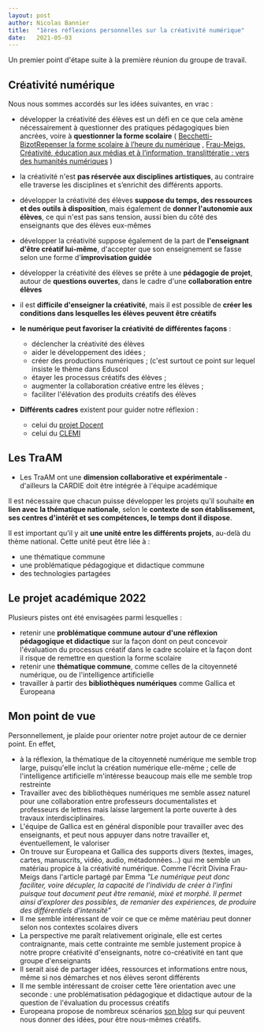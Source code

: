 ```yaml
---
layout: post
author: Nicolas Bannier
title:  "1ères réflexions personnelles sur la créativité numérique"
date:   2021-05-03
---
```


Un premier point d'étape suite à la première réunion du groupe de travail.

## Créativité numérique

Nous nous sommes accordés sur les idées suivantes, en vrac :

- développer la créativité des élèves est un défi en ce que cela amène nécessairement à questionner des pratiques pédagogiques bien ancrées, voire à **questionner la forme scolaire** ( [Becchetti-BizotRepenser la forme scolaire à l’heure du numérique](https://www.education.gouv.fr/media/10535/download)  , [Frau-Meigs, Créativité, éducation aux médias et à l’information, translittératie : vers des humanités numériques](https://journals.openedition.org/quaderni/1482) )
- la créativité n'est **pas réservée aux disciplines artistiques**, au contraire elle traverse les disciplines et s’enrichit des différents apports.
- développer la créativité des élèves **suppose du temps, des ressources et des outils à disposition**, mais également de **donner l'autonomie aux élèves**, ce qui n'est pas sans tension, aussi bien du côté des enseignants que des élèves eux-mêmes
- développer la créativité suppose également de la part de **l'enseignant d'être créatif lui-même**, d'accepter que son enseignement se fasse selon une forme d'**improvisation guidée**
- développer la créativité des élèves se prête à une **pédagogie de projet**, autour de **questions ouvertes**, dans le cadre d'une **collaboration entre élèves**
- il est **difficile d'enseigner la créativité**, mais il est possible de **créer les conditions dans lesquelles les élèves peuvent être créatifs**
- **le numérique peut favoriser la créativité de différentes façons** :
  - déclencher la créativité des élèves
  - aider le développement des idées ;
  - créer des productions numériques ;  (c'est surtout ce point sur lequel insiste le thème dans Eduscol
  - étayer les processus créatifs des élèves ;
  - augmenter la collaboration créative entre les élèves ;
  - faciliter l'élévation des produits créatifs des élèves

- **Différents cadres** existent pour guider notre réflexion :
  - celui du [projet Docent](https://docent-project.eu/sites/default/files/2019-10/DoCENT%20O1%20summary%20-%20EN.pdf)
  - celui du [CLEMI](https://www.clemi.fr/fileadmin/yag/formation/Referentiel_CLEMI_2020.pdf)

## Les TraAM

- Les TraAM ont une **dimension collaborative et expérimentale** - d'ailleurs la CARDIE doit être intégrée à l'équipe académique

Il est nécessaire que chacun puisse développer les projets qu'il souhaite **en lien avec la thématique nationale**, selon le **contexte de son établissement, ses centres d'intérêt et ses compétences, le temps dont il dispose**.

Il est important qu'il y ait **une unité entre les différents projets**, au-delà du thème national. Cette unité peut être liée à :
  - une thématique commune
  - une problématique pédagogique et didactique commune
  - des technologies partagées

## Le projet académique 2022

Plusieurs pistes ont été envisagées parmi lesquelles :

- retenir une **problématique commune autour d'une réflexion pédagogique et didactique** sur la façon dont on peut concevoir l'évaluation du processus créatif dans le cadre scolaire et la façon dont il risque de remettre en question la forme scolaire
- retenir une **thématique commune**, comme celles de la citoyenneté numérique, ou de l'intelligence artificielle
- travailler à partir des **bibliothèques numériques** comme Gallica et Europeana

## Mon point de vue

Personnellement, je plaide pour orienter notre projet autour de ce dernier point. En effet,

- à la réflexion, la thématique de la citoyenneté numérique me semble trop large, puisqu'elle inclut la création numérique elle-même ; celle de l'intelligence artificielle m'intéresse beaucoup mais elle me semble trop restreinte
- Travailler avec des bibliothèques numériques me semble assez naturel pour une collaboration entre professeurs documentalistes et professeurs de lettres mais laisse largement la porte ouverte à des travaux interdisciplinaires.
- L'équipe de Gallica est en général disponible pour travailler avec des enseignants, et peut nous appuyer dans notre travailler et, éventuellement, le valoriser
- On trouve sur Europeana et Gallica des supports divers (textes, images, cartes, manuscrits, vidéo, audio, métadonnées...) qui me semble un matériau propice à la créativité numérique. Comme l'écrit Divina Frau-Meigs dans l'article partagé par Emma *"Le numérique peut donc faciliter, voire décupler, la capacité de l’individu de créer à l’infini puisque tout document peut être remanié, mixé et morphé. Il permet ainsi d’explorer des possibles, de remanier des expé­riences, de produire des différentiels d’intensité"*
- Il me semble intéressant de voir ce que ce même matériau peut donner selon nos contextes scolaires divers
- La perspective me paraît relativement originale, elle est certes contraignante, mais cette contrainte me semble justement propice à notre propre créativité d'enseignants, notre co-créativité en tant que groupe d'enseignants
- Il serait aisé de partager idées,  ressources et informations entre nous, même si nos démarches et nos élèves seront différents
- Il me semble intéressant de croiser cette 1ère orientation avec une seconde : une problématisation pédagogique et didactique autour de la question de l'évaluation du processus créatifs
- Europeana propose de nombreux scénarios [son blog](http://blogs.eun.org/teachwitheuropeana/learning-scenarios/) sur  qui peuvent nous donner des idées, pour être nous-mêmes créatifs.
